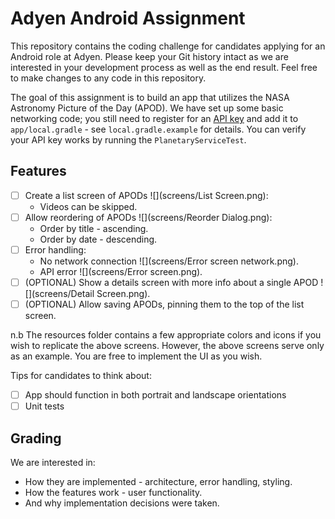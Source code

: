 # Adyen Android Assignment

This repository contains the coding challenge for candidates applying for an Android role at Adyen.
Please keep your Git history intact as we are interested in your development process as well as the end result.
Feel free to make changes to any code in this repository.

The goal of this assignment is to build an app that utilizes the NASA Astronomy Picture of the Day (APOD).
We have set up some basic networking code; you still need to register for an [API key](https://api.nasa.gov/) 
and add it to `app/local.gradle` - see `local.gradle.example` for details. 
You can verify your API key works by running the `PlanetaryServiceTest`.

## Features

- [ ] Create a list screen of APODs ![](screens/List Screen.png):
  * Videos can be skipped.
- [ ] Allow reordering of APODs ![](screens/Reorder Dialog.png):
  * Order by title - ascending.
  * Order by date - descending.
- [ ] Error handling:
  * No network connection ![](screens/Error screen network.png).
  * API error ![](screens/Error screen.png).
- [ ] (OPTIONAL) Show a details screen with more info about a single APOD ![](screens/Detail Screen.png).
- [ ] (OPTIONAL) Allow saving APODs, pinning them to the top of the list screen.

n.b The resources folder contains a few appropriate colors and icons if you wish to replicate the above screens. However, the above screens serve only as an example. You are free to implement the UI as you wish.

Tips for candidates to think about:

- [ ] App should function in both portrait and landscape orientations
- [ ] Unit tests

## Grading

We are interested in:
* How they are implemented - architecture, error handling, styling.
* How the features work - user functionality.
* And why implementation decisions were taken.
